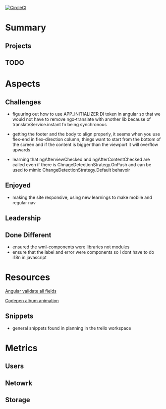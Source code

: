[![CircleCI](https://circleci.com/gh/WindMillCode/WindMillCodeSite.svg?style=svg)](<LINK>)


# Summary

## Projects

## TODO

# Aspects

## Challenges
* figuuring out how to use APP_INITIALIZER DI token in angular so that we would not have to remove ngx-translate with another lib because of translateService.instant fn being synchronous 

* getting the footer and the body to align properly, it seems when you use flex-end in flex-direction column, things want to start from the bottom of the screen and if the content is bigger than the viewport it will overflow upwards

* learning that ngAfterviewChecked and ngAfterContentChecked are called even if there is ChnageDetectionStrategy.OnPush and can be used to mimic ChangeDetectionStrategy.Default behavoir

## Enjoyed
* making the site responsive, using new learnings to make mobile and regular nav


## Leadership

## Done Different
* ensured the wml-components were libraries not modules
* ensure that the label and error were components so I dont have to do i18n in javascript








# Resources

[Angular validate all fields](https://loiane.com/2017/08/angular-reactive-forms-trigger-validation-on-submit/)

[Codepen album animation](https://codepen.io/maxew33/pen/yLMzgZe)
## Snippets
* general snippets found in planning in the trello workspace



# Metrics

## Users

## Netowrk

## Storage














